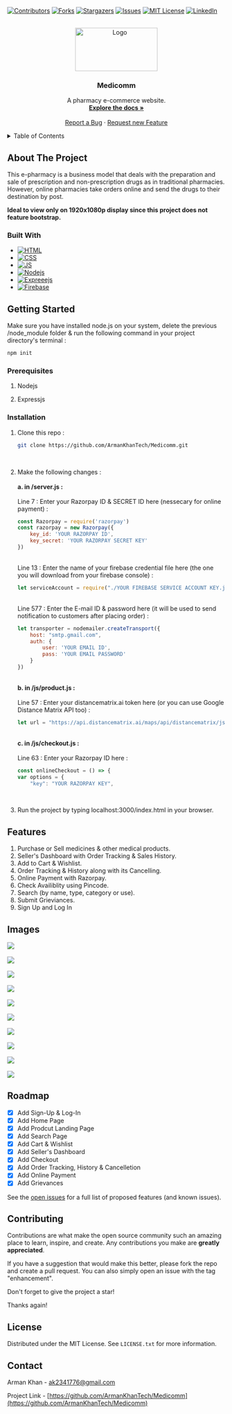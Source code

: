 [![Contributors][contributors-shield]][contributors-url]
[![Forks][forks-shield]][forks-url]
[![Stargazers][stars-shield]][stars-url]
[![Issues][issues-shield]][issues-url]
[![MIT License][license-shield]][license-url]
[![LinkedIn][linkedin-shield]][linkedin-url]



<!-- PROJECT LOGO -->
<br />
<div align="center">
  <a href="https://github.com/ArmanKhanTech/Medicomm/">
    <img src="https://github.com/ArmanKhanTech/Medicomm/assets/92728787/6e1b8187-48d7-40e9-8085-922471b1e1ca" alt="Logo" width="190" height="100">
  </a>

  <h3 align="center">Medicomm</h3>

  <p align="center">
    A pharmacy e-commerce website.
    <br />
    <a href="https://github.com/ArmanKhanTech/Medicomm"><strong>Explore the docs »</strong></a>
    <br />
    <br />
    <a href="https://github.com/ArmanKhanTech/Medicomm/issues">Report a Bug</a>
    ·
    <a href="https://github.com/ArmanKhanTech/Medicomm/issues">Request new Feature</a>
  </p>
</div>



<!-- TABLE OF CONTENTS -->
<details>
  <summary>Table of Contents</summary>
  <ol>
    <li>
      <a href="#about-the-project">About The Project</a>
      <ul>
        <li><a href="#built-with">Built With</a></li>
      </ul>
    </li>
    <li>
      <a href="#getting-started">Getting Started</a>
      <ul>
        <li><a href="#prerequisites">Prerequisites</a></li>
        <li><a href="#installation">Installation</a></li>
      </ul>
    </li>
    <li><a href="#features">Features</a></li>
    <li><a href="#images">Images</a></li>
    <li><a href="#roadmap">Roadmap</a></li>
    <li><a href="#contributing">Contributing</a></li>
    <li><a href="#license">License</a></li>
    <li><a href="#contact">Contact</a></li>
    <li><a href="#acknowledgments">Acknowledgments</a></li>
  </ol>
</details>



<!-- ABOUT THE PROJECT -->
## About The Project

This e-pharmacy is a business model that deals with the preparation and sale of prescription and non-prescription drugs as in traditional pharmacies. However, online pharmacies take orders online and send the drugs to their destination by post.

**Ideal to view only on 1920x1080p display since this project does not feature bootstrap.**

### Built With

* [![HTML][HTML]][HTML-url]
* [![CSS][CSS]][CSS-url]
* [![JS][JS]][JS-url]
* [![Nodejs][Nodejs]][Nodejs-url]
* [![Expreeejs][Expressjs]][Expressjs-url]
* [![Firebase][Firebase]][Firebase-url]



<!-- GETTING STARTED -->
## Getting Started

Make sure you have installed node.js on your system, delete the previous /node_module folder & run the following command in your project directory's terminal :
```javascript
npm init 
```


### Prerequisites

<ol>
  <li>
    <p>Nodejs</a>
  </li>
  <li>
    <p>Expressjs</a>
  </li>
</ol>



### Installation

1. Clone this repo : 
    ```sh
    git clone https://github.com/ArmanKhanTech/Medicomm.git
    ```
   <br>
2. Make the following changes : <br>
    <br>**a. in /server.js :**<br><br>
    Line 7 : Enter your Razorpay ID & SECRET ID here (nessecary for online payment) :
    ```javascript
    const Razorpay = require('razorpay')
    const razorpay = new Razorpay({
        key_id: 'YOUR RAZORPAY ID',
        key_secret: 'YOUR RAZORPAY SECRET KEY'
    })
    ```
    <br>Line 13 : Enter the name of your firebase credential file here (the one you will download from your firebase console) :
    ```javascript
    let serviceAccount = require("./YOUR FIREBASE SERVICE ACCOUNT KEY.json");
    ```
    <br>Line 577 : Enter the E-mail ID & password here (it will be used to send notification to customers after placing order) :
    ```javascript
    let transporter = nodemailer.createTransport({
        host: "smtp.gmail.com",
        auth: {
            user: 'YOUR EMAIL ID',
            pass: 'YOUR EMAIL PASSWORD'
        }
    })
    ```
    
    <br>**b. in /js/product.js :**<br><br>
    Line 57 : Enter your distancematrix.ai token here (or you can use Google Distance Matrix API too) :
    ```javascript
    let url = "https://api.distancematrix.ai/maps/api/distancematrix/json?origins=${sellerPin}&destinations=${userPin}&departure_time=now&key=YOUR TOKEN ID";
    ```
    
    <br>**c. in /js/checkout.js :**<br><br>
    Line 63 : Enter your Razorpay ID here :<br>
    ```javascript
    const onlineCheckout = () => {
    var options = {
        "key": "YOUR RAZORPAY KEY",
    ```
    <br>
3. Run the project by typing localhost:3000/index.html in your browser.<br>



<!-- FEATURES -->
## Features 

<ol>
  <li>
    Purchase or Sell medicines & other medical products.
  </li>
  <li>
    Seller's Dashboard with Order Tracking & Sales History.
  </li>
  <li>
    Add to Cart & Wishlist.
  </li>
  <li>
    Order Tracking & History along with its Cancelling.
  </li>
  <li>
    Online Payment with Razorpay.
  </li>
  <li>
    Check Availiblity using Pincode.
  </li>
  <li>
    Search (by name, type, category or use).
  </li>
  <li>
    Submit Grieviances.
  </li>
  <li>
    Sign Up and Log In
  </li>
</ol>



<!-- IMAGES -->
## Images

<div>
  <kbd>
    <img src="https://github.com/ArmanKhanTech/Medicomm/assets/92728787/be677845-97d5-43d7-8e03-663747e5a399">
  </kbd>
</div>
<br>
<div>
  <kbd>
    <img src="https://github.com/ArmanKhanTech/Medicomm/assets/92728787/8bdee089-1bfb-4c0e-8565-1bf828843466">
  </kbd>
</div>
<br>
<div>
  <kbd>
    <img src="https://github.com/ArmanKhanTech/Medicomm/assets/92728787/e5e4d02a-5b1a-483e-b1ab-e3ebec1d6e3b">
  </kbd>
</div>
<br>
<div>
  <kbd>
    <img src="https://github.com/ArmanKhanTech/Medicomm/assets/92728787/e0289443-9699-4d77-86a8-e3e000e672ec">
  </kbd>
</div>
<br>
<div>
  <kbd>
    <img src="https://github.com/ArmanKhanTech/Medicomm/assets/92728787/f462cc7b-167a-40a1-aad2-9a70c7644030">
  </kbd>
</div>
<br>
<div>
  <kbd>
    <img src="https://github.com/ArmanKhanTech/Medicomm/assets/92728787/9ac3a95f-247f-49f3-92af-1b438c9ec531">
  </kbd>
</div>
<br>
<div>
  <kbd>
    <img src="https://github.com/ArmanKhanTech/Medicomm/assets/92728787/ba2b930b-0d1c-4925-9c0b-b447cf3f62bc">
  </kbd>
</div>
<br>
<div>
  <kbd>
    <img src="https://github.com/ArmanKhanTech/Medicomm/assets/92728787/c96962a6-ef54-4612-9428-e616986b73f1">
  </kbd>
</div>
<br>
<div>
  <kbd>
    <img src="https://github.com/ArmanKhanTech/Medicomm/assets/92728787/7c04ece5-7ab2-444e-89a9-515b18cfa882">
  </kbd>
</div>
<br>
<div>
  <kbd>
    <img src="https://github.com/ArmanKhanTech/Medicomm/assets/92728787/7af9cadf-f51c-4fd6-9589-0b9c7a928152">
  </kbd>
</div>




<!-- ROADMAP -->
## Roadmap

- [x] Add Sign-Up & Log-In
- [x] Add Home Page
- [x] Add Prodcut Landing Page
- [x] Add Search Page
- [x] Add Cart & Wishlist
- [x] Add Seller's Dashboard
- [x] Add Checkout
- [x] Add Order Tracking, History & Cancelletion
- [x] Add Online Payment
- [x] Add Grievances

See the [open issues](https://github.com/ArmanKhanTech/Medicomm/issues) for a full list of proposed features (and known issues).



<!-- CONTRIBUTING -->
## Contributing

Contributions are what make the open source community such an amazing place to learn, inspire, and create. Any contributions you make are **greatly appreciated**.

If you have a suggestion that would make this better, please fork the repo and create a pull request. You can also simply open an issue with the tag "enhancement".

Don't forget to give the project a star! 

Thanks again!



<!-- LICENSE -->
## License

Distributed under the MIT License. See `LICENSE.txt` for more information.



<!-- CONTACT -->
## Contact

Arman Khan - ak2341776@gmail.com

Project Link - [https://github.com/ArmanKhanTech/Medicomm](https://github.com/ArmanKhanTech/Medicomm) 



<!-- MARKDOWN LINKS & IMAGES -->
[contributors-shield]: https://img.shields.io/github/contributors/ArmanKhanTech/Medicomm.svg?style=for-the-badge
[contributors-url]: https://github.com/ArmanKhanTech/Medicomm/graphs/contributors
[forks-shield]: https://img.shields.io/github/forks/ArmanKhanTech/Medicomm.svg?style=for-the-badge
[forks-url]: https://github.com/ArmanKhanTech/Medicomm/network/members
[stars-shield]: https://img.shields.io/github/stars/ArmanKhanTech/Medicomm.svg?style=for-the-badge
[stars-url]: https://github.com/ArmanKhanTech/Medicomm/stargazers
[issues-shield]: https://img.shields.io/github/issues/ArmanKhanTech/Medicomm.svg?style=for-the-badge
[issues-url]: https://github.com/ArmanKhanTech/Medicomm/issues
[license-shield]: https://img.shields.io/github/license/ArmanKhanTech/Medicomm.svg?style=for-the-badge
[license-url]: https://github.com/ArmanKhanTech/Medicomm/blob/master/LICENSE.txt
[linkedin-shield]: https://img.shields.io/badge/-LinkedIn-black.svg?style=for-the-badge&logo=linkedin&colorB=555
[linkedin-url]: https://www.linkedin.com/in/arman-khan-25b624205/
[HTML]: https://img.shields.io/badge/HTML-FFA500?style=for-the-badge&logo=html5&logoColor=white
[HTML-url]: https://www.w3schools.com/html/
[CSS]: https://img.shields.io/badge/CSS-A020F0?&style=for-the-badge&logo=css3&logoColor=white
[CSS-url]: https://www.w3schools.com/css/
[JS]: https://img.shields.io/badge/JavaScript-F7DF1E?style=for-the-badge&logo=javascript&logoColor=black
[JS-url]: https://www.w3schools.com/js/
[Nodejs]: https://img.shields.io/badge/Node.js-43853D?style=for-the-badge&logo=node.js&logoColor=white
[Nodejs-url]: https://nodejs.org/
[Expressjs]: https://img.shields.io/badge/express.js-%23404d59.svg?style=for-the-badge&logo=express&logoColor=%2361DAFB
[Expressjs-url]: https://expressjs.com/
[Firebase]: https://img.shields.io/badge/Firebase-039BE5?style=for-the-badge&logo=Firebase&logoColor=white
[Firebase-url]: https://firebase.google.com/
